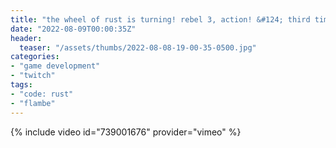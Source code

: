 ```yaml
---
title: "the wheel of rust is turning! rebel 3, action! &#124; third time's the charm, right? &#124; maybe i need to crab harder &#124; i'm 2-0 i need a double u"
date: "2022-08-09T00:00:35Z"
header:
  teaser: "/assets/thumbs/2022-08-08-19-00-35-0500.jpg"
categories:
- "game development"
- "twitch"
tags:
- "code: rust"
- "flambe"
---
```

{% include video id="739001676" provider="vimeo" %}

